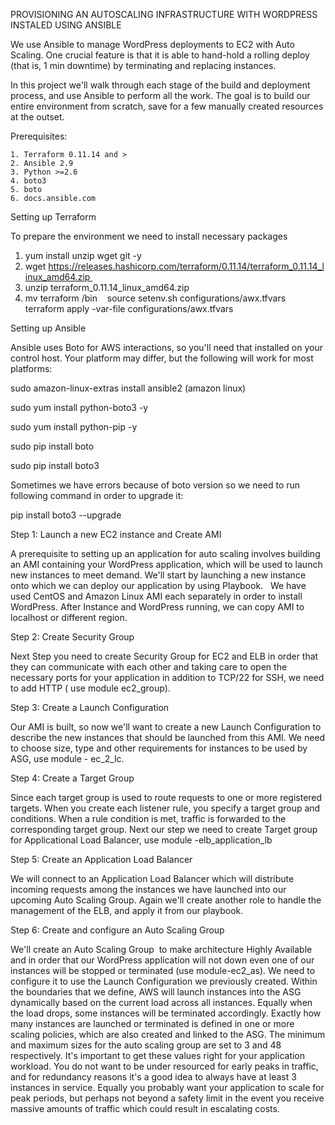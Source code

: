 PROVISIONING AN AUTOSCALING INFRASTRUCTURE WITH WORDPRESS INSTALED USING ANSIBLE

We use Ansible to manage WordPress deployments to EC2 with Auto Scaling. One crucial feature is that it is able to hand-hold a rolling deploy (that is, 1 min downtime) by terminating and replacing instances.

In this project we'll walk through each stage of the build and deployment process, and use Ansible to perform all the work. The goal is to build our entire environment from scratch, save for a few manually created resources at the outset.

Prerequisites:

	1. Terraform 0.11.14 and >
	2. Ansible 2.9
	3. Python >=2.6
	4. boto3
	5. boto
	6. docs.ansible.com 


Setting up Terraform

To prepare the environment we need to install necessary packages  
1. yum install unzip wget git -y  
2. wget https://releases.hashicorp.com/terraform/0.11.14/terraform_0.11.14_linux_amd64.zip 
3. unzip terraform_0.11.14_linux_amd64.zip 
4. mv terraform /bin 
 
source setenv.sh configurations/awx.tfvars 
terraform apply -var-file configurations/awx.tfvars 

Setting up Ansible

Ansible uses Boto for AWS interactions, so you'll need that installed on your control host. Your platform may differ, but the following will work for most platforms:

sudo amazon-linux-extras install ansible2 (amazon linux) 


sudo yum install python-boto3 -y

sudo yum install python-pip -y

sudo pip install boto 

sudo pip install boto3

Sometimes we have errors because of boto version so we need to run following command in order to upgrade it:

pip install boto3 --upgrade

Step 1: Launch a new EC2 instance and Create AMI

A prerequisite to setting up an application for auto scaling involves building an AMI containing your WordPress application, which will be used to launch new instances to meet demand. We'll start by launching a new instance onto which we can deploy our application by using Playbook.  
We have used CentOS and Amazon Linux AMI each separately  in order to install WordPress. 
After Instance and WordPress running, we can copy AMI to localhost or different region. 

Step 2: Create Security Group

Next Step you need  to create Security Group for EC2 and ELB in order that they can communicate with each other and taking care to open the necessary ports for your application in addition to TCP/22 for SSH, we need to add HTTP ( use module ec2_group).

Step 3: Create a Launch Configuration

Our AMI is built, so now we'll want to create a new Launch Configuration to describe the new instances that should be launched from this AMI. We need to choose size, type and other requirements for instances to be used by ASG, use module - ec_2_lc. 

Step 4: Create a Target Group

Since  each target group is used to route requests to one or more registered targets. When you create each listener rule, you specify a target group and conditions. When a rule condition is met, traffic is forwarded to the corresponding target group. Next our step we need to create Target group for Applicational Load Balancer, use module -elb_application_lb

Step 5: Create an Application Load Balancer

We will connect to an Application Load Balancer which will distribute incoming requests among the instances we have launched into our upcoming Auto Scaling Group. Again we'll create another role to handle the management of the ELB, and apply it from our playbook.

Step 6: Create and configure an Auto Scaling Group

We'll create an Auto Scaling Group  to make architecture Highly Available  and in order that our  WordPress application will not down even one of our instances will be stopped or terminated (use module-ec2_as). We need to  configure it to use the Launch Configuration we previously created. Within the boundaries that we define, AWS will launch instances into the ASG dynamically based on the current load across all instances. Equally when the load drops, some instances will be terminated accordingly. Exactly how many instances are launched or terminated is defined in one or more scaling policies, which are also created and linked to the ASG.
  The minimum and maximum sizes for the auto scaling group are set to 3 and 48 respectively. It's important to get these values right for your application workload. You do not want to be under resourced for early peaks in traffic, and for redundancy reasons it's a good idea to always have at least 3 instances in service. Equally you probably want your application to scale for peak periods, but perhaps not beyond a safety limit in the event you receive massive amounts of traffic which could result in escalating costs.
